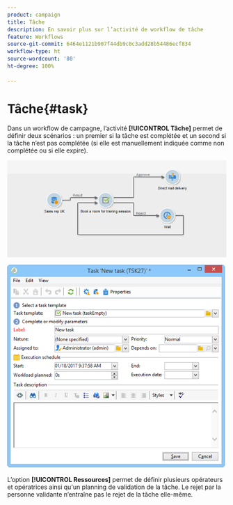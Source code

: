 ```yaml
---
product: campaign
title: Tâche
description: En savoir plus sur l’activité de workflow de tâche
feature: Workflows
source-git-commit: 6464e1121b907f44db9c0c3add28b54486ecf834
workflow-type: ht
source-wordcount: '80'
ht-degree: 100%

---
```


# Tâche{#task}

Dans un workflow de campagne, l’activité **[!UICONTROL Tâche]** permet de définir deux scénarios : un premier si la tâche est complétée et un second si la tâche n’est pas complétée (si elle est manuellement indiquée comme non complétée ou si elle expire).

![](assets/mrm_task_in_workflow.png)



![](assets/wkf_task_activity.png)

L’option **[!UICONTROL Ressources]** permet de définir plusieurs opérateurs et opératrices ainsi qu&#39;un planning de validation de la tâche. Le rejet par la personne validante n’entraîne pas le rejet de la tâche elle-même.
